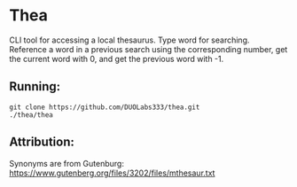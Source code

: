 # Thea
CLI tool for accessing a local thesaurus. Type word for searching. Reference a word in a previous search using the corresponding number, get the current word with 0, and get the previous word with -1. 


## Running:
    git clone https://github.com/DUOLabs333/thea.git
    ./thea/thea

## Attribution:
Synonyms are from Gutenburg: 
https://www.gutenberg.org/files/3202/files/mthesaur.txt
